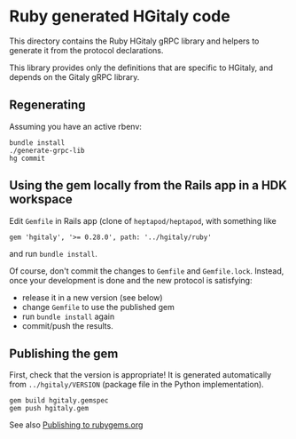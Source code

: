 # Ruby generated HGitaly code

This directory contains the Ruby HGitaly gRPC library and helpers to generate
it from the protocol declarations.

This library provides only the definitions that are specific to HGitaly, and
depends on the Gitaly gRPC library.

## Regenerating

Assuming you have an active rbenv:

```
bundle install
./generate-grpc-lib
hg commit
```

## Using the gem locally from the Rails app in a HDK workspace

Edit `Gemfile` in Rails app (clone of `heptapod/heptapod`,
with something like

```
gem 'hgitaly', '>= 0.28.0', path: '../hgitaly/ruby'
```

and run `bundle install`.

Of course, don't commit the changes to `Gemfile` and `Gemfile.lock`. Instead,
once your development is done and the new protocol is satisfying:

- release it in a new version (see below)
- change `Gemfile` to use the published gem
- run `bundle install` again
- commit/push the results.

## Publishing the gem

First, check that the version is appropriate! It is generated automatically
from `../hgitaly/VERSION` (package file in the Python implementation).

```
gem build hgitaly.gemspec
gem push hgitaly.gem
```

See also [Publishing to rubygems.org](https://guides.rubygems.org/publishing/#publishing-to-rubygemsorg)
